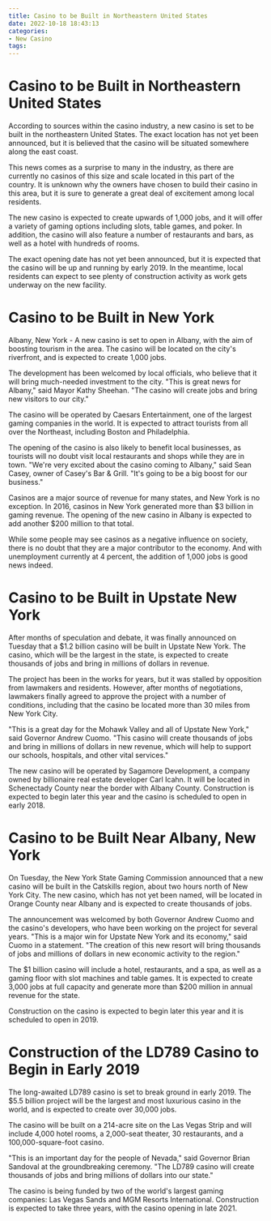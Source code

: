 ```yaml
---
title: Casino to be Built in Northeastern United States
date: 2022-10-18 18:43:13
categories:
- New Casino
tags:
---
```



#  Casino to be Built in Northeastern United States

According to sources within the casino industry, a new casino is set to be built in the northeastern United States. The exact location has not yet been announced, but it is believed that the casino will be situated somewhere along the east coast.

This news comes as a surprise to many in the industry, as there are currently no casinos of this size and scale located in this part of the country. It is unknown why the owners have chosen to build their casino in this area, but it is sure to generate a great deal of excitement among local residents.

The new casino is expected to create upwards of 1,000 jobs, and it will offer a variety of gaming options including slots, table games, and poker. In addition, the casino will also feature a number of restaurants and bars, as well as a hotel with hundreds of rooms.

The exact opening date has not yet been announced, but it is expected that the casino will be up and running by early 2019. In the meantime, local residents can expect to see plenty of construction activity as work gets underway on the new facility.

#  Casino to be Built in New York

Albany, New York - A new casino is set to open in Albany, with the aim of boosting tourism in the area. The casino will be located on the city's riverfront, and is expected to create 1,000 jobs.

The development has been welcomed by local officials, who believe that it will bring much-needed investment to the city. "This is great news for Albany," said Mayor Kathy Sheehan. "The casino will create jobs and bring new visitors to our city."

The casino will be operated by Caesars Entertainment, one of the largest gaming companies in the world. It is expected to attract tourists from all over the Northeast, including Boston and Philadelphia.

The opening of the casino is also likely to benefit local businesses, as tourists will no doubt visit local restaurants and shops while they are in town. "We're very excited about the casino coming to Albany," said Sean Casey, owner of Casey's Bar & Grill. "It's going to be a big boost for our business."

Casinos are a major source of revenue for many states, and New York is no exception. In 2016, casinos in New York generated more than $3 billion in gaming revenue. The opening of the new casino in Albany is expected to add another $200 million to that total.

While some people may see casinos as a negative influence on society, there is no doubt that they are a major contributor to the economy. And with unemployment currently at 4 percent, the addition of 1,000 jobs is good news indeed.

#  Casino to be Built in Upstate New York

After months of speculation and debate, it was finally announced on Tuesday that a $1.2 billion casino will be built in Upstate New York. The casino, which will be the largest in the state, is expected to create thousands of jobs and bring in millions of dollars in revenue.

The project has been in the works for years, but it was stalled by opposition from lawmakers and residents. However, after months of negotiations, lawmakers finally agreed to approve the project with a number of conditions, including that the casino be located more than 30 miles from New York City.

"This is a great day for the Mohawk Valley and all of Upstate New York," said Governor Andrew Cuomo. "This casino will create thousands of jobs and bring in millions of dollars in new revenue, which will help to support our schools, hospitals, and other vital services."

The new casino will be operated by Sagamore Development, a company owned by billionaire real estate developer Carl Icahn. It will be located in Schenectady County near the border with Albany County. Construction is expected to begin later this year and the casino is scheduled to open in early 2018.

#  Casino to be Built Near Albany, New York

On Tuesday, the New York State Gaming Commission announced that a new casino will be built in the Catskills region, about two hours north of New York City. The new casino, which has not yet been named, will be located in Orange County near Albany and is expected to create thousands of jobs.

The announcement was welcomed by both Governor Andrew Cuomo and the casino's developers, who have been working on the project for several years. "This is a major win for Upstate New York and its economy," said Cuomo in a statement. "The creation of this new resort will bring thousands of jobs and millions of dollars in new economic activity to the region."

The $1 billion casino will include a hotel, restaurants, and a spa, as well as a gaming floor with slot machines and table games. It is expected to create 3,000 jobs at full capacity and generate more than $200 million in annual revenue for the state.

Construction on the casino is expected to begin later this year and it is scheduled to open in 2019.

#  Construction of the LD789 Casino to Begin in Early 2019

The long-awaited LD789 casino is set to break ground in early 2019. The $5.5 billion project will be the largest and most luxurious casino in the world, and is expected to create over 30,000 jobs.

The casino will be built on a 214-acre site on the Las Vegas Strip and will include 4,000 hotel rooms, a 2,000-seat theater, 30 restaurants, and a 100,000-square-foot casino.

"This is an important day for the people of Nevada," said Governor Brian Sandoval at the groundbreaking ceremony. "The LD789 casino will create thousands of jobs and bring millions of dollars into our state."

The casino is being funded by two of the world's largest gaming companies: Las Vegas Sands and MGM Resorts International. Construction is expected to take three years, with the casino opening in late 2021.